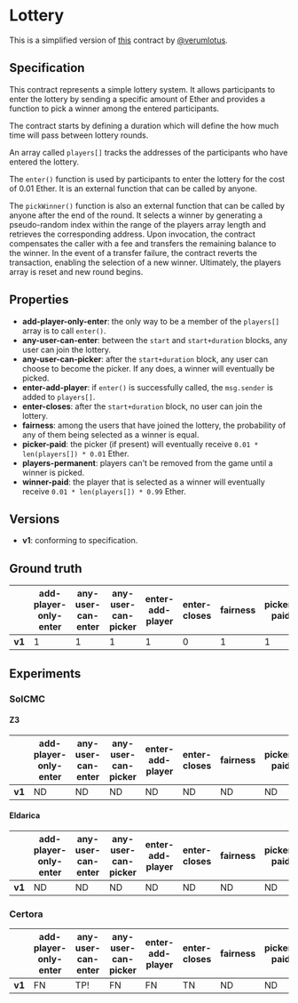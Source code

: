 # Lottery
This is a simplified version of [this](https://github.com/owanhunte/ethereum-solidity-course-updated-code/blob/main/lottery/contracts/Lottery.sol) contract by [@verumlotus](https://github.com/owanhunte).

## Specification
This contract represents a simple lottery system. It allows participants to
enter the lottery by sending a specific amount of Ether and provides a function
to pick a winner among the entered participants.

The contract starts by defining a duration which will define the how much time
will pass between lottery rounds. 

An array called `players[]` tracks the addresses of the participants who have
entered the lottery. 

The `enter()` function is used by participants to enter the lottery for the
cost of 0.01 Ether. It is an external function that can be called by anyone. 

The `pickWinner()` function is also an external function that can be called by
anyone after the end of the round. It selects a winner by generating a
pseudo-random index within the range of the players array length and retrieves
the corresponding address. Upon invocation, the contract compensates the caller
with a fee and transfers the remaining balance to the winner. In the event of a
transfer failure, the contract reverts the transaction, enabling the selection
of a new winner. Ultimately, the players array is reset and new round begins.


## Properties
- **add-player-only-enter**: the only way to be a member of the `players[]` array is to call `enter()`.
- **any-user-can-enter**: between the `start` and `start+duration` blocks, any user can join the lottery.
- **any-user-can-picker**: after the `start+duration` block, any user can choose to become the picker. If any does, a winner will eventually be picked.
- **enter-add-player**: if `enter()` is successfully called, the `msg.sender` is added to `players[]`.
- **enter-closes**: after the `start+duration` block, no user can join the lottery.
- **fairness**: among the users that have joined the lottery, the probability of any of them being selected as a winner is equal.
- **picker-paid**: the picker (if present) will eventually receive `0.01 * len(players[]) * 0.01` Ether.
- **players-permanent**: players can't be removed from the game until a winner is picked.
- **winner-paid**: the player that is selected as a winner will eventually receive `0.01 * len(players[]) * 0.99` Ether.

## Versions
- **v1**: conforming to specification.

## Ground truth
|        | add-player-only-enter | any-user-can-enter    | any-user-can-picker   | enter-add-player      | enter-closes          | fairness              | picker-paid           | players-permanent     | winner-paid           |
|--------|-----------------------|-----------------------|-----------------------|-----------------------|-----------------------|-----------------------|-----------------------|-----------------------|-----------------------|
| **v1** | 1                     | 1                     | 1                     | 1                     | 0                     | 1                     | 1                     | 1                     | 1                     |
 

## Experiments
### SolCMC
#### Z3
|        | add-player-only-enter | any-user-can-enter    | any-user-can-picker   | enter-add-player      | enter-closes          | fairness              | picker-paid           | players-permanent     | winner-paid           |
|--------|-----------------------|-----------------------|-----------------------|-----------------------|-----------------------|-----------------------|-----------------------|-----------------------|-----------------------|
| **v1** | ND                    | ND                    | ND                    | ND                    | ND                    | ND                    | ND                    | ND                    | ND                    |
 

#### Eldarica
|        | add-player-only-enter | any-user-can-enter    | any-user-can-picker   | enter-add-player      | enter-closes          | fairness              | picker-paid           | players-permanent     | winner-paid           |
|--------|-----------------------|-----------------------|-----------------------|-----------------------|-----------------------|-----------------------|-----------------------|-----------------------|-----------------------|
| **v1** | ND                    | ND                    | ND                    | ND                    | ND                    | ND                    | ND                    | ND                    | ND                    |
 


### Certora
|        | add-player-only-enter | any-user-can-enter    | any-user-can-picker   | enter-add-player      | enter-closes          | fairness              | picker-paid           | players-permanent     | winner-paid           |
|--------|-----------------------|-----------------------|-----------------------|-----------------------|-----------------------|-----------------------|-----------------------|-----------------------|-----------------------|
| **v1** | FN                    | TP!                   | FN                    | FN                    | TN                    | ND                    | ND                    | FN                    | ND                    |
 

